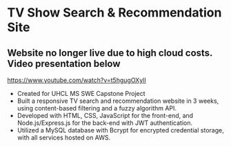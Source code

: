 # TV Show Search & Recommendation Site

Website no longer live due to high cloud costs. Video presentation below
------------------------------
https://www.youtube.com/watch?v=t5hgugOXylI

- Created for UHCL MS SWE Capstone Project
- Built a responsive TV search and recommendation website in 3 weeks, using content-based filtering and a fuzzy algorithm API.
- Developed with HTML, CSS, JavaScript for the front-end, and Node.js/Express.js for the back-end with JWT authentication.
- Utilized a MySQL database with Bcrypt for encrypted credential storage, with all services hosted on AWS.
